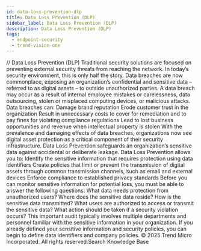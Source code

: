 ```yaml
---
id: data-loss-prevention-dlp
title: Data Loss Prevention (DLP)
sidebar_label: Data Loss Prevention (DLP)
description: Data Loss Prevention (DLP)
tags:
  - endpoint-security
  - trend-vision-one
---
```


/*<![CDATA[*/ $('#title').html($('meta[name=map-description]').attr('content')); /*]]>*/ Data Loss Prevention (DLP) Traditional security solutions are focused on preventing external security threats from reaching the network. In today’s security environment, this is only half the story. Data breaches are now commonplace, exposing an organization’s confidential and sensitive data – referred to as digital assets – to outside unauthorized parties. A data breach may occur as a result of internal employee mistakes or carelessness, data outsourcing, stolen or misplaced computing devices, or malicious attacks. Data breaches can: Damage brand reputation Erode customer trust in the organization Result in unnecessary costs to cover for remediation and to pay fines for violating compliance regulations Lead to lost business opportunities and revenue when intellectual property is stolen With the prevalence and damaging effects of data breaches, organizations now see digital asset protection as a critical component of their security infrastructure. Data Loss Prevention safeguards an organization’s sensitive data against accidental or deliberate leakage. Data Loss Prevention allows you to: Identify the sensitive information that requires protection using data identifiers Create policies that limit or prevent the transmission of digital assets through common transmission channels, such as email and external devices Enforce compliance to established privacy standards Before you can monitor sensitive information for potential loss, you must be able to answer the following questions: What data needs protection from unauthorized users? Where does the sensitive data reside? How is the sensitive data transmitted? What users are authorized to access or transmit the sensitive data? What action should be taken if a security violation occurs? This important audit typically involves multiple departments and personnel familiar with the sensitive information in your organization. If you already defined your sensitive information and security policies, you can begin to define data identifiers and company policies. © 2025 Trend Micro Incorporated. All rights reserved.Search Knowledge Base